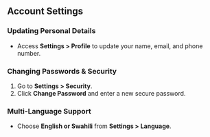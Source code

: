 ## Account Settings

### Updating Personal Details

- Access **Settings > Profile** to update your name, email, and phone number.

### Changing Passwords & Security

1. Go to **Settings > Security**.
2. Click **Change Password** and enter a new secure password.

### Multi-Language Support

- Choose **English or Swahili** from **Settings > Language**.
